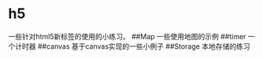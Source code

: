 # h5
一些针对html5新标签的使用的小练习。
##Map
一些使用地图的示例
##timer
一个计时器
##canvas
基于canvas实现的一些小例子
##Storage
本地存储的练习
